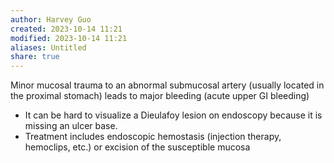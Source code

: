 ```yaml
---
author: Harvey Guo
created: 2023-10-14 11:21
modified: 2023-10-14 11:21
aliases: Untitled
share: true
---
```


Minor mucosal trauma to an abnormal submucosal artery (usually located in the proximal stomach) leads to major bleeding (acute upper GI bleeding)
- It can be hard to visualize a Dieulafoy lesion on endoscopy because it is missing an ulcer base.
- Treatment includes endoscopic hemostasis (injection therapy, hemoclips, etc.) or excision of the susceptible mucosa